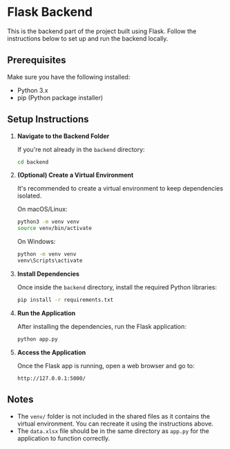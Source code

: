 
# Flask Backend

This is the backend part of the project built using Flask. Follow the instructions below to set up and run the backend locally.

## Prerequisites

Make sure you have the following installed:
- Python 3.x
- pip (Python package installer)

## Setup Instructions

1. **Navigate to the Backend Folder**

   If you're not already in the `backend` directory:
   ```bash
   cd backend
   ```

2. **(Optional) Create a Virtual Environment**

   It's recommended to create a virtual environment to keep dependencies isolated.

   On macOS/Linux:
   ```bash
   python3 -m venv venv
   source venv/bin/activate
   ```

   On Windows:
   ```bash
   python -m venv venv
   venv\Scripts\activate
   ```

3. **Install Dependencies**

   Once inside the `backend` directory, install the required Python libraries:
   ```bash
   pip install -r requirements.txt
   ```

4. **Run the Application**

   After installing the dependencies, run the Flask application:
   ```bash
   python app.py
   ```

5. **Access the Application**

   Once the Flask app is running, open a web browser and go to:
   ```
   http://127.0.0.1:5000/
   ```

## Notes

- The `venv/` folder is not included in the shared files as it contains the virtual environment. You can recreate it using the instructions above.
- The `data.xlsx` file should be in the same directory as `app.py` for the application to function correctly.
